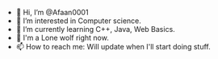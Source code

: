 - 👋 Hi, I’m @Afaan0001
- 👀 I’m interested in Computer science.
- 🌱 I’m currently learning C++, Java, Web Basics.
- 💞️ I'm a Lone wolf right now.
- 📫 How to reach me: Will update when I'll start doing stuff.

<!---
Afaan0001/Afaan0001 is a ✨ special ✨ repository because its `README.md` (this file) appears on your GitHub profile.
You can click the Preview link to take a look at your changes.
--->
